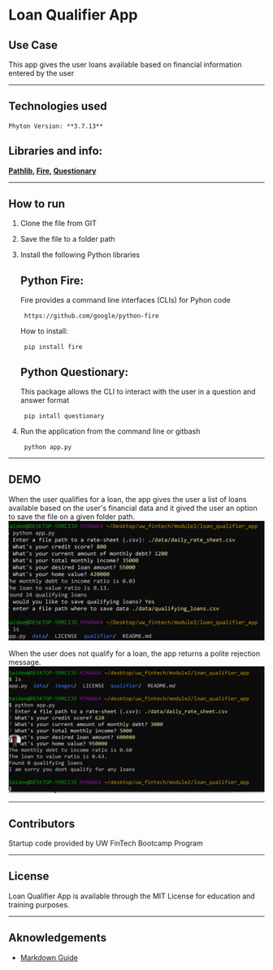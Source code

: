 # Loan Qualifier App


## Use Case
This app gives the user loans available based on financial information entered by the user


---
## Technologies used
    Phyton Version: **3.7.13**

## Libraries and info:
**[Pathlib](https://docs.python.org/3/library/pathlib.html), [Fire](https://github.com/google/python-fire), [Questionary](https://pypi.org/project/questionary/)**

---
## How to run

1. Clone the file from GIT
2. Save the file to a folder path
3. Install the following Python libraries

    ## Python Fire: 
    Fire provides a command line interfaces (CLIs) for Pyhon code
    
    
        https://github.com/google/python-fire
    
    How to install:

        pip install fire

    ## Python Questionary: 
    This package allows the CLI to interact with the user in a question and answer format

        pip intall questionary

4. Run the application from the command line or gitbash

        python app.py

---
## DEMO
When the user qualifies for a loan, the app gives the user a list of loans available based on the user's financial data and it gived the user an option to save the file on a given folder path.
![image1](./images/image1.png)

When the user does not qualify for a loan, the app returns a polite rejection message.
![image2](./images/image2.png)


---
## Contributors
Startup code provided by UW FinTech Bootcamp Program

---
## License
Loan Qualifier App is available through the MIT License for education and training purposes.

---
## Aknowledgements
* [Markdown Guide](https://www.markdownguide.org/basic-syntax/#reference-style-links)

